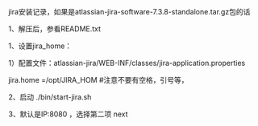 jira安装记录，如果是atlassian-jira-software-7.3.8-standalone.tar.gz包的话

1、解压后，参看README.txt

1、设置jira_home：

1）配置文件：atlassian-jira/WEB-INF/classes/jira-application.properties

jira.home =/opt/JIRA_HOM  #注意不要有空格，引号等，


2、启动
./bin/start-jira.sh 

3、默认是IP:8080 ，选择第二项 next

